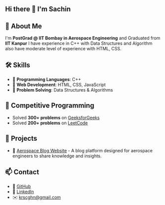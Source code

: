 ## Hi there 👋 I'm Sachin
## 🚀 About Me
 I'm **PostGrad @ IIT Bombay in Aerospace Engineering** and Graduated from **IIT Kanpur**
 I have experience in C++ with Data Structures and Algorithm also have moderate level of experience with HTML, CSS.

## 🛠 Skills
- 🔹 **Programming Languages**: C++
- 🔹 **Web Development**: HTML, CSS, JavaScript
- 🔹 **Problem Solving**: Data Structures & Algorithms

## 🎯 Competitive Programming
- Solved **300+ problems** on [GeeksforGeeks](https://www.geeksforgeeks.org/user/krsc11h3/)
- Solved **200+ problems** on [LeetCode](https://leetcode.com/u/kumarsa/)

## 📂 Projects
- 🚀 [Aerospace Blog Website](https://github.com/Sachin001k/aerospace-blog) - A blog platform designed for aerospace engineers to share knowledge and insights.



## 📫 Contact
- 🔗 [GitHub](https://github.com/Sachin001k)
- 🔗 [LinkedIn](https://linkedin.com/in/sachin-kumar-b79432239)
- ✉️ krscghn@gmail.com
<!--
**Sachin001k/Sachin001k** is a ✨ _special_ ✨ repository because its `README.md` (this file) appears on your GitHub profile.

Here are some ideas to get you started:

- 🔭 I’m currently working on ...
- 🌱 I’m currently learning ...
- 👯 I’m looking to collaborate on ...
- 🤔 I’m looking for help with ...
- 💬 Ask me about ...
- 📫 How to reach me: ...
- 😄 Pronouns: ...
- ⚡ Fun fact: ...
-->
